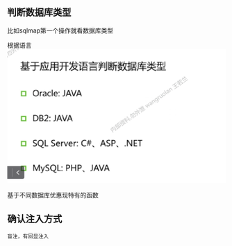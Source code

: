 ## 判断数据库类型

比如sqlmap第一个操作就看数据库类型

根据语言
<img src='https://raw.githubusercontent.com/vbnmjj/vbnmjj.github.io/master/img/绿盟sql笔记/1.png' >

基于不同数据库优惠现特有的函数
## 确认注入方式

    盲注，有回显注入





